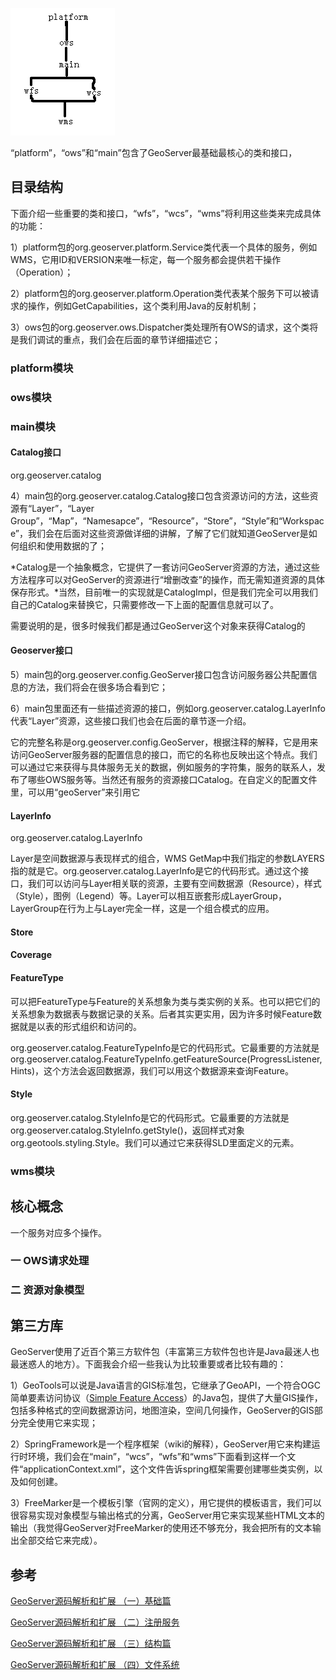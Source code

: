 ![](images/geoserver-package-relation.png)



  “platform”，“ows”和“main”包含了GeoServer最基础最核心的类和接口，



## 目录结构



下面介绍一些重要的类和接口，“wfs”，“wcs”，“wms”将利用这些类来完成具体的功能：



1）platform包的org.geoserver.platform.Service类代表一个具体的服务，例如WMS，它用ID和VERSION来唯一标定，每一个服务都会提供若干操作（Operation）；

2）platform包的org.geoserver.platform.Operation类代表某个服务下可以被请求的操作，例如GetCapabilities，这个类利用Java的反射机制；

3）ows包的org.geoserver.ows.Dispatcher类处理所有OWS的请求，这个类将是我们调试的重点，我们会在后面的章节详细描述它；



### platform模块





### ows模块





### main模块



#### Catalog接口

org.geoserver.catalog



4）main包的org.geoserver.catalog.Catalog接口包含资源访问的方法，这些资源有“Layer”，“Layer Group”，“Map”，“Namesapce”，“Resource”，“Store”，“Style”和“Workspace”，我们会在后面对这些资源做详细的讲解，了解了它们就知道GeoServer是如何组织和使用数据的了；

*Catalog是一个抽象概念，它提供了一套访问GeoServer资源的方法，通过这些方法程序可以对GeoServer的资源进行“增删改查”的操作，而无需知道资源的具体保存形式。*当然，目前唯一的实现就是CatalogImpl，但是我们完全可以用我们自己的Catalog来替换它，只需要修改一下上面的配置信息就可以了。

​    需要说明的是，很多时候我们都是通过GeoServer这个对象来获得Catalog的





#### Geoserver接口

5）main包的org.geoserver.config.GeoServer接口包含访问服务器公共配置信息的方法，我们将会在很多场合看到它；

6）main包里面还有一些描述资源的接口，例如org.geoserver.catalog.LayerInfo代表“Layer”资源，这些接口我们也会在后面的章节逐一介绍。



它的完整名称是org.geoserver.config.GeoServer，根据注释的解释，它是用来访问GeoServer服务器的配置信息的接口，而它的名称也反映出这个特点。我们可以通过它来获得与具体服务无关的数据，例如服务的字符集，服务的联系人，发布了哪些OWS服务等。当然还有服务的资源接口Catalog。在自定义的配置文件里，可以用“geoServer”来引用它



#### LayerInfo

org.geoserver.catalog.LayerInfo

Layer是空间数据源与表现样式的组合，WMS GetMap中我们指定的参数LAYERS指的就是它。org.geoserver.catalog.LayerInfo是它的代码形式。通过这个接口，我们可以访问与Layer相关联的资源，主要有空间数据源（Resource），样式（Style），图例（Legend）等。Layer可以相互嵌套形成LayerGroup，LayerGroup在行为上与Layer完全一样，这是一个组合模式的应用。



 #### Store



#### Coverage



#### FeatureType

可以把FeatureType与Feature的关系想象为类与类实例的关系。也可以把它们的关系想象为数据表与数据记录的关系。后者其实更实用，因为许多时候Feature数据就是以表的形式组织和访问的。

​    org.geoserver.catalog.FeatureTypeInfo是它的代码形式。它最重要的方法就是org.geoserver.catalog.FeatureTypeInfo.getFeatureSource(ProgressListener, Hints)，这个方法会返回数据源，我们可以用这个数据源来查询Feature。



#### Style

org.geoserver.catalog.StyleInfo是它的代码形式。它最重要的方法就是org.geoserver.catalog.StyleInfo.getStyle()，返回样式对象org.geotools.styling.Style。我们可以通过它来获得SLD里面定义的元素。







### wms模块



## 核心概念

一个服务对应多个操作。



### **一 OWS请求处理**

### **二 资源对象模型**





## 第三方库

 GeoServer使用了近百个第三方软件包（丰富第三方软件包也许是Java最迷人也最迷惑人的地方）。下面我会介绍一些我认为比较重要或者比较有趣的：

1）GeoTools可以说是Java语言的GIS标准包，它继承了GeoAPI，一个符合OGC简单要素访问协议（[Simple Feature
Access](http://www.opengeospatial.org/standards/sfa)）的Java包，提供了大量GIS操作，包括多种格式的空间数据源访问，地图渲染，空间几何操作，GeoServer的GIS部分完全使用它来实现；

2）SpringFramework是一个程序框架（wiki的解释），GeoServer用它来构建运行时环境，我们会在“main”，“wcs”，“wfs”和“wms”下面看到这样一个文件“applicationContext.xml”，这个文件告诉spring框架需要创建哪些类实例，以及如何创建。

3）FreeMarker是一个模板引擎（官网的定义），用它提供的模板语言，我们可以很容易实现对象模型与输出格式的分离，GeoServer用它来实现某些HTML文本的输出（我觉得GeoServer对FreeMarker的使用还不够充分，我会把所有的文本输出全部交给它来完成）。



## 参考

[GeoServer源码解析和扩展 （一）基础篇](https://www.cnblogs.com/sillyemperor/archive/2011/01/05/1926093.html)

[GeoServer源码解析和扩展 （二）注册服务](https://www.cnblogs.com/sillyemperor/archive/2011/01/11/1929420.html)

[GeoServer源码解析和扩展 （三）结构篇](https://www.cnblogs.com/sillyemperor/archive/2011/01/26/1933248.html)

[GeoServer源码解析和扩展 （四）文件系统](https://www.cnblogs.com/zhaoxd/archive/2013/04/02/2995001.html)



